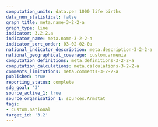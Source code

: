 ```yaml
---
computation_units: data.per 1000 life births
data_non_statistical: false
graph_title: meta.name-3-2-2-a
graph_type: line
indicator: 3.2.2.a
indicator_name: meta.name-3-2-2-a
indicator_sort_order: 03-02-02-0a
national_indicator_description: meta.description-3-2-2-a
national_geographical_coverage: custom.armenia
computation_definitions: meta.definitions-3-2-2-a
computation_calculations: meta.calculations-3-2-2-a
comments_limitations: meta.comments-3-2-2-a
published: true
reporting_status: complete
sdg_goal: '3'
source_active_1: true
source_organisation_1: sources.Armstat
tags:
- custom.national
target_id: '3.2'
---
```


